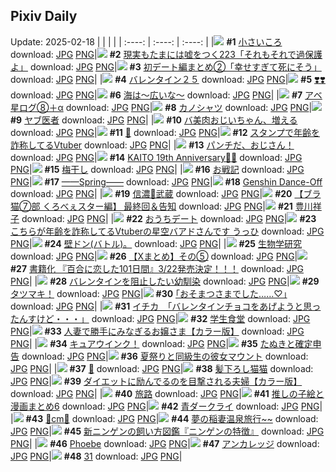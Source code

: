 ## Pixiv Daily
Update: 2025-02-18
|      |      |      |
| :----: | :----: | :----: |
|![](https://pixiv.microyu.workers.dev/c/240x480/img-master/img/2025/02/16/18/06/54/127315258_p0_master1200.jpg) **#1** [小さいころ](https://www.pixiv.net/artworks/127315258) download: [JPG](https://pixiv.microyu.workers.dev/img-original/img/2025/02/16/18/06/54/127315258_p0.jpg) [PNG](https://pixiv.microyu.workers.dev/img-original/img/2025/02/16/18/06/54/127315258_p0.png)|![](https://pixiv.microyu.workers.dev/c/240x480/img-master/img/2025/02/16/18/00/09/127314857_p0_master1200.jpg) **#2** [現実もたまには嘘をつく223「それもそれで過保護よ」](https://www.pixiv.net/artworks/127314857) download: [JPG](https://pixiv.microyu.workers.dev/img-original/img/2025/02/16/18/00/09/127314857_p0.jpg) [PNG](https://pixiv.microyu.workers.dev/img-original/img/2025/02/16/18/00/09/127314857_p0.png)|![](https://pixiv.microyu.workers.dev/c/240x480/img-master/img/2025/02/16/16/08/07/127311409_p0_master1200.jpg) **#3** [初デート編まとめ②「幸せすぎて死にそう」](https://www.pixiv.net/artworks/127311409) download: [JPG](https://pixiv.microyu.workers.dev/img-original/img/2025/02/16/16/08/07/127311409_p0.jpg) [PNG](https://pixiv.microyu.workers.dev/img-original/img/2025/02/16/16/08/07/127311409_p0.png)|
|![](https://pixiv.microyu.workers.dev/c/240x480/img-master/img/2025/02/16/02/06/21/127294990_p0_master1200.jpg) **#4** [バレンタイン２５](https://www.pixiv.net/artworks/127294990) download: [JPG](https://pixiv.microyu.workers.dev/img-original/img/2025/02/16/02/06/21/127294990_p0.jpg) [PNG](https://pixiv.microyu.workers.dev/img-original/img/2025/02/16/02/06/21/127294990_p0.png)|![](https://pixiv.microyu.workers.dev/c/240x480/img-master/img/2025/02/16/00/06/05/127291151_p0_master1200.jpg) **#5** [❣️❣️](https://www.pixiv.net/artworks/127291151) download: [JPG](https://pixiv.microyu.workers.dev/img-original/img/2025/02/16/00/06/05/127291151_p0.jpg) [PNG](https://pixiv.microyu.workers.dev/img-original/img/2025/02/16/00/06/05/127291151_p0.png)|![](https://pixiv.microyu.workers.dev/c/240x480/img-master/img/2025/02/17/07/30/05/127338314_p0_master1200.jpg) **#6** [海は～広いな～](https://www.pixiv.net/artworks/127338314) download: [JPG](https://pixiv.microyu.workers.dev/img-original/img/2025/02/17/07/30/05/127338314_p0.jpg) [PNG](https://pixiv.microyu.workers.dev/img-original/img/2025/02/17/07/30/05/127338314_p0.png)|
|![](https://pixiv.microyu.workers.dev/c/240x480/img-master/img/2025/02/16/13/25/35/127307222_p0_master1200.jpg) **#7** [アベ星ログ⑧＋α](https://www.pixiv.net/artworks/127307222) download: [JPG](https://pixiv.microyu.workers.dev/img-original/img/2025/02/16/13/25/35/127307222_p0.jpg) [PNG](https://pixiv.microyu.workers.dev/img-original/img/2025/02/16/13/25/35/127307222_p0.png)|![](https://pixiv.microyu.workers.dev/c/240x480/img-master/img/2025/02/16/22/51/47/127326473_p0_master1200.jpg) **#8** [カノシャツ](https://www.pixiv.net/artworks/127326473) download: [JPG](https://pixiv.microyu.workers.dev/img-original/img/2025/02/16/22/51/47/127326473_p0.jpg) [PNG](https://pixiv.microyu.workers.dev/img-original/img/2025/02/16/22/51/47/127326473_p0.png)|![](https://pixiv.microyu.workers.dev/c/240x480/img-master/img/2025/02/16/16/10/46/127311665_p0_master1200.jpg) **#9** [ヤブ医者](https://www.pixiv.net/artworks/127311665) download: [JPG](https://pixiv.microyu.workers.dev/img-original/img/2025/02/16/16/10/46/127311665_p0.jpg) [PNG](https://pixiv.microyu.workers.dev/img-original/img/2025/02/16/16/10/46/127311665_p0.png)|
|![](https://pixiv.microyu.workers.dev/c/240x480/img-master/img/2025/02/17/00/01/33/127329604_p0_master1200.jpg) **#10** [バ美肉おじいちゃん、増える](https://www.pixiv.net/artworks/127329604) download: [JPG](https://pixiv.microyu.workers.dev/img-original/img/2025/02/17/00/01/33/127329604_p0.jpg) [PNG](https://pixiv.microyu.workers.dev/img-original/img/2025/02/17/00/01/33/127329604_p0.png)|![](https://pixiv.microyu.workers.dev/c/240x480/img-master/img/2025/02/16/01/09/00/127293469_p0_master1200.jpg) **#11** [🌙](https://www.pixiv.net/artworks/127293469) download: [JPG](https://pixiv.microyu.workers.dev/img-original/img/2025/02/16/01/09/00/127293469_p0.jpg) [PNG](https://pixiv.microyu.workers.dev/img-original/img/2025/02/16/01/09/00/127293469_p0.png)|![](https://pixiv.microyu.workers.dev/c/240x480/img-master/img/2025/02/16/21/05/31/127322018_p0_master1200.jpg) **#12** [スタンプで年齢を詐称してるVtuber](https://www.pixiv.net/artworks/127322018) download: [JPG](https://pixiv.microyu.workers.dev/img-original/img/2025/02/16/21/05/31/127322018_p0.jpg) [PNG](https://pixiv.microyu.workers.dev/img-original/img/2025/02/16/21/05/31/127322018_p0.png)|
|![](https://pixiv.microyu.workers.dev/c/240x480/img-master/img/2025/02/16/00/31/05/127292193_p0_master1200.jpg) **#13** [パンチだ、おじさん！](https://www.pixiv.net/artworks/127292193) download: [JPG](https://pixiv.microyu.workers.dev/img-original/img/2025/02/16/00/31/05/127292193_p0.jpg) [PNG](https://pixiv.microyu.workers.dev/img-original/img/2025/02/16/00/31/05/127292193_p0.png)|![](https://pixiv.microyu.workers.dev/c/240x480/img-master/img/2025/02/17/00/00/11/127329312_p0_master1200.jpg) **#14** [KAITO 19th Anniversary🎂🎉](https://www.pixiv.net/artworks/127329312) download: [JPG](https://pixiv.microyu.workers.dev/img-original/img/2025/02/17/00/00/11/127329312_p0.jpg) [PNG](https://pixiv.microyu.workers.dev/img-original/img/2025/02/17/00/00/11/127329312_p0.png)|![](https://pixiv.microyu.workers.dev/c/240x480/img-master/img/2025/02/17/20/30/02/127353469_p0_master1200.jpg) **#15** [梅干し](https://www.pixiv.net/artworks/127353469) download: [JPG](https://pixiv.microyu.workers.dev/img-original/img/2025/02/17/20/30/02/127353469_p0.jpg) [PNG](https://pixiv.microyu.workers.dev/img-original/img/2025/02/17/20/30/02/127353469_p0.png)|
|![](https://pixiv.microyu.workers.dev/c/240x480/img-master/img/2025/02/16/19/30/39/127318282_p0_master1200.jpg) **#16** [お戦記](https://www.pixiv.net/artworks/127318282) download: [JPG](https://pixiv.microyu.workers.dev/img-original/img/2025/02/16/19/30/39/127318282_p0.jpg) [PNG](https://pixiv.microyu.workers.dev/img-original/img/2025/02/16/19/30/39/127318282_p0.png)|![](https://pixiv.microyu.workers.dev/c/240x480/img-master/img/2025/02/16/10/34/35/127303223_p0_master1200.jpg) **#17** [——Spring——](https://www.pixiv.net/artworks/127303223) download: [JPG](https://pixiv.microyu.workers.dev/img-original/img/2025/02/16/10/34/35/127303223_p0.jpg) [PNG](https://pixiv.microyu.workers.dev/img-original/img/2025/02/16/10/34/35/127303223_p0.png)|![](https://pixiv.microyu.workers.dev/c/240x480/img-master/img/2025/02/17/00/00/12/127329319_p0_master1200.jpg) **#18** [Genshin Dance-Off](https://www.pixiv.net/artworks/127329319) download: [JPG](https://pixiv.microyu.workers.dev/img-original/img/2025/02/17/00/00/12/127329319_p0.jpg) [PNG](https://pixiv.microyu.workers.dev/img-original/img/2025/02/17/00/00/12/127329319_p0.png)|
|![](https://pixiv.microyu.workers.dev/c/240x480/img-master/img/2025/02/17/00/00/23/127329389_p0_master1200.jpg) **#19** [信濃🐰武蔵](https://www.pixiv.net/artworks/127329389) download: [JPG](https://pixiv.microyu.workers.dev/img-original/img/2025/02/17/00/00/23/127329389_p0.jpg) [PNG](https://pixiv.microyu.workers.dev/img-original/img/2025/02/17/00/00/23/127329389_p0.png)|![](https://pixiv.microyu.workers.dev/c/240x480/img-master/img/2025/02/17/19/01/07/127350663_p0_master1200.jpg) **#20** [【ブラ猫⑦部 くろべぇスター編】 最終回＆告知](https://www.pixiv.net/artworks/127350663) download: [JPG](https://pixiv.microyu.workers.dev/img-original/img/2025/02/17/19/01/07/127350663_p0.jpg) [PNG](https://pixiv.microyu.workers.dev/img-original/img/2025/02/17/19/01/07/127350663_p0.png)|![](https://pixiv.microyu.workers.dev/c/240x480/img-master/img/2025/02/16/01/39/30/127294317_p0_master1200.jpg) **#21** [豊川祥子](https://www.pixiv.net/artworks/127294317) download: [JPG](https://pixiv.microyu.workers.dev/img-original/img/2025/02/16/01/39/30/127294317_p0.jpg) [PNG](https://pixiv.microyu.workers.dev/img-original/img/2025/02/16/01/39/30/127294317_p0.png)|
|![](https://pixiv.microyu.workers.dev/c/240x480/img-master/img/2025/02/17/20/11/58/127352898_p0_master1200.jpg) **#22** [おうちデート](https://www.pixiv.net/artworks/127352898) download: [JPG](https://pixiv.microyu.workers.dev/img-original/img/2025/02/17/20/11/58/127352898_p0.jpg) [PNG](https://pixiv.microyu.workers.dev/img-original/img/2025/02/17/20/11/58/127352898_p0.png)|![](https://pixiv.microyu.workers.dev/c/240x480/img-master/img/2025/02/17/21/05/59/127354893_p0_master1200.jpg) **#23** [こちらが年齢を詐称してるVtuberの星空バアドさんです うっひ](https://www.pixiv.net/artworks/127354893) download: [JPG](https://pixiv.microyu.workers.dev/img-original/img/2025/02/17/21/05/59/127354893_p0.jpg) [PNG](https://pixiv.microyu.workers.dev/img-original/img/2025/02/17/21/05/59/127354893_p0.png)|![](https://pixiv.microyu.workers.dev/c/240x480/img-master/img/2025/02/16/17/53/25/127314600_p0_master1200.jpg) **#24** [壁ドン(バトル)。](https://www.pixiv.net/artworks/127314600) download: [JPG](https://pixiv.microyu.workers.dev/img-original/img/2025/02/16/17/53/25/127314600_p0.jpg) [PNG](https://pixiv.microyu.workers.dev/img-original/img/2025/02/16/17/53/25/127314600_p0.png)|
|![](https://pixiv.microyu.workers.dev/c/240x480/img-master/img/2025/02/16/12/03/45/127305358_p0_master1200.jpg) **#25** [生物学研究](https://www.pixiv.net/artworks/127305358) download: [JPG](https://pixiv.microyu.workers.dev/img-original/img/2025/02/16/12/03/45/127305358_p0.jpg) [PNG](https://pixiv.microyu.workers.dev/img-original/img/2025/02/16/12/03/45/127305358_p0.png)|![](https://pixiv.microyu.workers.dev/c/240x480/img-master/img/2025/02/16/00/02/26/127290888_p0_master1200.jpg) **#26** [【Xまとめ】その⑤](https://www.pixiv.net/artworks/127290888) download: [JPG](https://pixiv.microyu.workers.dev/img-original/img/2025/02/16/00/02/26/127290888_p0.jpg) [PNG](https://pixiv.microyu.workers.dev/img-original/img/2025/02/16/00/02/26/127290888_p0.png)|![](https://pixiv.microyu.workers.dev/c/240x480/img-master/img/2025/02/17/12/02/55/127342279_p0_master1200.jpg) **#27** [書籍化 『百合に恋した101日間』3/22発売決定！！！](https://www.pixiv.net/artworks/127342279) download: [JPG](https://pixiv.microyu.workers.dev/img-original/img/2025/02/17/12/02/55/127342279_p0.jpg) [PNG](https://pixiv.microyu.workers.dev/img-original/img/2025/02/17/12/02/55/127342279_p0.png)|
|![](https://pixiv.microyu.workers.dev/c/240x480/img-master/img/2025/02/16/09/59/45/127302478_p0_master1200.jpg) **#28** [バレンタインを阻止したい幼馴染](https://www.pixiv.net/artworks/127302478) download: [JPG](https://pixiv.microyu.workers.dev/img-original/img/2025/02/16/09/59/45/127302478_p0.jpg) [PNG](https://pixiv.microyu.workers.dev/img-original/img/2025/02/16/09/59/45/127302478_p0.png)|![](https://pixiv.microyu.workers.dev/c/240x480/img-master/img/2025/02/16/04/20/02/127297336_p0_master1200.jpg) **#29** [タツマキ！](https://www.pixiv.net/artworks/127297336) download: [JPG](https://pixiv.microyu.workers.dev/img-original/img/2025/02/16/04/20/02/127297336_p0.jpg) [PNG](https://pixiv.microyu.workers.dev/img-original/img/2025/02/16/04/20/02/127297336_p0.png)|![](https://pixiv.microyu.workers.dev/c/240x480/img-master/img/2025/02/17/17/11/49/127347714_p0_master1200.jpg) **#30** [｢おそまつさまでした……♡｣](https://www.pixiv.net/artworks/127347714) download: [JPG](https://pixiv.microyu.workers.dev/img-original/img/2025/02/17/17/11/49/127347714_p0.jpg) [PNG](https://pixiv.microyu.workers.dev/img-original/img/2025/02/17/17/11/49/127347714_p0.png)|
|![](https://pixiv.microyu.workers.dev/c/240x480/img-master/img/2025/02/16/08/00/08/127300343_p0_master1200.jpg) **#31** [イチカ　「バレンタインチョコをあげようと思ったんすけど・・・」](https://www.pixiv.net/artworks/127300343) download: [JPG](https://pixiv.microyu.workers.dev/img-original/img/2025/02/16/08/00/08/127300343_p0.jpg) [PNG](https://pixiv.microyu.workers.dev/img-original/img/2025/02/16/08/00/08/127300343_p0.png)|![](https://pixiv.microyu.workers.dev/c/240x480/img-master/img/2025/02/16/00/30/03/127292110_p0_master1200.jpg) **#32** [学生食堂](https://www.pixiv.net/artworks/127292110) download: [JPG](https://pixiv.microyu.workers.dev/img-original/img/2025/02/16/00/30/03/127292110_p0.jpg) [PNG](https://pixiv.microyu.workers.dev/img-original/img/2025/02/16/00/30/03/127292110_p0.png)|![](https://pixiv.microyu.workers.dev/c/240x480/img-master/img/2025/02/16/00/00/41/127290673_p0_master1200.jpg) **#33** [人妻で勝手にみなぎるお嬢さま【カラー版】](https://www.pixiv.net/artworks/127290673) download: [JPG](https://pixiv.microyu.workers.dev/img-original/img/2025/02/16/00/00/41/127290673_p0.jpg) [PNG](https://pixiv.microyu.workers.dev/img-original/img/2025/02/16/00/00/41/127290673_p0.png)|
|![](https://pixiv.microyu.workers.dev/c/240x480/img-master/img/2025/02/16/16/53/36/127312799_p0_master1200.jpg) **#34** [キュアウインク！](https://www.pixiv.net/artworks/127312799) download: [JPG](https://pixiv.microyu.workers.dev/img-original/img/2025/02/16/16/53/36/127312799_p0.jpg) [PNG](https://pixiv.microyu.workers.dev/img-original/img/2025/02/16/16/53/36/127312799_p0.png)|![](https://pixiv.microyu.workers.dev/c/240x480/img-master/img/2025/02/17/12/44/08/127342999_p0_master1200.jpg) **#35** [たぬきと確定申告](https://www.pixiv.net/artworks/127342999) download: [JPG](https://pixiv.microyu.workers.dev/img-original/img/2025/02/17/12/44/08/127342999_p0.jpg) [PNG](https://pixiv.microyu.workers.dev/img-original/img/2025/02/17/12/44/08/127342999_p0.png)|![](https://pixiv.microyu.workers.dev/c/240x480/img-master/img/2025/02/16/00/00/10/127290526_p0_master1200.jpg) **#36** [夏祭りと同級生の彼女マウント](https://www.pixiv.net/artworks/127290526) download: [JPG](https://pixiv.microyu.workers.dev/img-original/img/2025/02/16/00/00/10/127290526_p0.jpg) [PNG](https://pixiv.microyu.workers.dev/img-original/img/2025/02/16/00/00/10/127290526_p0.png)|
|![](https://pixiv.microyu.workers.dev/c/240x480/img-master/img/2025/02/16/00/15/22/127291548_p0_master1200.jpg) **#37** [🍫](https://www.pixiv.net/artworks/127291548) download: [JPG](https://pixiv.microyu.workers.dev/img-original/img/2025/02/16/00/15/22/127291548_p0.jpg) [PNG](https://pixiv.microyu.workers.dev/img-original/img/2025/02/16/00/15/22/127291548_p0.png)|![](https://pixiv.microyu.workers.dev/c/240x480/img-master/img/2025/02/17/00/02/06/127329648_p0_master1200.jpg) **#38** [髪下ろし猫猫](https://www.pixiv.net/artworks/127329648) download: [JPG](https://pixiv.microyu.workers.dev/img-original/img/2025/02/17/00/02/06/127329648_p0.jpg) [PNG](https://pixiv.microyu.workers.dev/img-original/img/2025/02/17/00/02/06/127329648_p0.png)|![](https://pixiv.microyu.workers.dev/c/240x480/img-master/img/2025/02/17/00/03/33/127329780_p0_master1200.jpg) **#39** [ダイエットに励んでるのを目撃される夫婦【カラー版】](https://www.pixiv.net/artworks/127329780) download: [JPG](https://pixiv.microyu.workers.dev/img-original/img/2025/02/17/00/03/33/127329780_p0.jpg) [PNG](https://pixiv.microyu.workers.dev/img-original/img/2025/02/17/00/03/33/127329780_p0.png)|
|![](https://pixiv.microyu.workers.dev/c/240x480/img-master/img/2025/02/16/15/00/11/127309745_p0_master1200.jpg) **#40** [旅路](https://www.pixiv.net/artworks/127309745) download: [JPG](https://pixiv.microyu.workers.dev/img-original/img/2025/02/16/15/00/11/127309745_p0.jpg) [PNG](https://pixiv.microyu.workers.dev/img-original/img/2025/02/16/15/00/11/127309745_p0.png)|![](https://pixiv.microyu.workers.dev/c/240x480/img-master/img/2025/02/17/00/05/10/127329884_p0_master1200.jpg) **#41** [推しの子絵と漫画まとめ6](https://www.pixiv.net/artworks/127329884) download: [JPG](https://pixiv.microyu.workers.dev/img-original/img/2025/02/17/00/05/10/127329884_p0.jpg) [PNG](https://pixiv.microyu.workers.dev/img-original/img/2025/02/17/00/05/10/127329884_p0.png)|![](https://pixiv.microyu.workers.dev/c/240x480/img-master/img/2025/02/16/19/33/58/127318413_p0_master1200.jpg) **#42** [青ダークライ](https://www.pixiv.net/artworks/127318413) download: [JPG](https://pixiv.microyu.workers.dev/img-original/img/2025/02/16/19/33/58/127318413_p0.jpg) [PNG](https://pixiv.microyu.workers.dev/img-original/img/2025/02/16/19/33/58/127318413_p0.png)|
|![](https://pixiv.microyu.workers.dev/c/240x480/img-master/img/2025/02/16/20/47/54/127321162_p0_master1200.jpg) **#43** [🤍cm🤍](https://www.pixiv.net/artworks/127321162) download: [JPG](https://pixiv.microyu.workers.dev/img-original/img/2025/02/16/20/47/54/127321162_p0.jpg) [PNG](https://pixiv.microyu.workers.dev/img-original/img/2025/02/16/20/47/54/127321162_p0.png)|![](https://pixiv.microyu.workers.dev/c/240x480/img-master/img/2025/02/17/00/00/33/127329427_p0_master1200.jpg) **#44** [夢の稲妻温泉旅行~~](https://www.pixiv.net/artworks/127329427) download: [JPG](https://pixiv.microyu.workers.dev/img-original/img/2025/02/17/00/00/33/127329427_p0.jpg) [PNG](https://pixiv.microyu.workers.dev/img-original/img/2025/02/17/00/00/33/127329427_p0.png)|![](https://pixiv.microyu.workers.dev/c/240x480/img-master/img/2025/02/17/11/13/37/127341406_p0_master1200.jpg) **#45** [新ニンゲンの飼い方図鑑『ニンゲンの特徴』](https://www.pixiv.net/artworks/127341406) download: [JPG](https://pixiv.microyu.workers.dev/img-original/img/2025/02/17/11/13/37/127341406_p0.jpg) [PNG](https://pixiv.microyu.workers.dev/img-original/img/2025/02/17/11/13/37/127341406_p0.png)|
|![](https://pixiv.microyu.workers.dev/c/240x480/img-master/img/2025/02/16/00/30/03/127292112_p0_master1200.jpg) **#46** [Phoebe](https://www.pixiv.net/artworks/127292112) download: [JPG](https://pixiv.microyu.workers.dev/img-original/img/2025/02/16/00/30/03/127292112_p0.jpg) [PNG](https://pixiv.microyu.workers.dev/img-original/img/2025/02/16/00/30/03/127292112_p0.png)|![](https://pixiv.microyu.workers.dev/c/240x480/img-master/img/2025/02/16/22/00/05/127324212_p0_master1200.jpg) **#47** [アンカレッジ](https://www.pixiv.net/artworks/127324212) download: [JPG](https://pixiv.microyu.workers.dev/img-original/img/2025/02/16/22/00/05/127324212_p0.jpg) [PNG](https://pixiv.microyu.workers.dev/img-original/img/2025/02/16/22/00/05/127324212_p0.png)|![](https://pixiv.microyu.workers.dev/c/240x480/img-master/img/2025/02/17/19/23/46/127351324_p0_master1200.jpg) **#48** [31](https://www.pixiv.net/artworks/127351324) download: [JPG](https://pixiv.microyu.workers.dev/img-original/img/2025/02/17/19/23/46/127351324_p0.jpg) [PNG](https://pixiv.microyu.workers.dev/img-original/img/2025/02/17/19/23/46/127351324_p0.png)|
